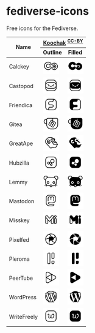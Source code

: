 # fediverse-icons
Free icons for the Fediverse.

<table>
	<thead>
		<tr>
			<th rowspan="2">Name</th>
			<th colspan="2"><a href="koochak/">Koochak</a> <sup><a href="https://creativecommons.org/licenses/by/4.0/">CC-BY</a></sup></th>
		</tr>
		<tr>
			<th>Outline</th>
			<th>Filled</th>
		</tr>
	</thead>
	<tbody>
		<tr>
			<td>Calckey</td>
			<td><img src="koochak/outline/calckey.svg" style="width:3em;" /></td>
			<td><img src="koochak/filled/calckey.svg" style="width:3em;" /></td>
		</tr>
		<tr>
			<td>Castopod</td>
			<td><img src="koochak/outline/castopod.svg" style="width:3em;" /></td>
			<td><img src="koochak/filled/castopod.svg" style="width:3em;" /></td>
		</tr>
		<tr>
			<td>Friendica</td>
			<td><img src="koochak/outline/friendica.svg" style="width:3em;" /></td>
			<td><img src="koochak/filled/friendica.svg" style="width:3em;" /></td>
		</tr>
		<tr>
			<td>Gitea</td>
			<td><img src="koochak/outline/gitea.svg" style="width:3em;" /></td>
			<td><img src="koochak/filled/gitea.svg" style="width:3em;" /></td>
		</tr>
		<tr>
			<td>GreatApe</td>
			<td><img src="koochak/outline/greatape.svg" style="width:3em;" /></td>
			<td><img src="koochak/filled/greatape.svg" style="width:3em;" /></td>
		</tr>
		<tr>
			<td>Hubzilla</td>
			<td><img src="koochak/outline/hubzilla.svg" style="width:3em;" /></td>
			<td><img src="koochak/filled/hubzilla.svg" style="width:3em;" /></td>
		</tr>
		<tr>
			<td>Lemmy</td>
			<td><img src="koochak/outline/lemmy.svg" style="width:3em;" /></td>
			<td><img src="koochak/filled/lemmy.svg" style="width:3em;" /></td>
		</tr>
		<tr>
			<td>Mastodon</td>
			<td><img src="koochak/outline/mastodon.svg" style="width:3em;" /></td>
			<td><img src="koochak/filled/mastodon.svg" style="width:3em;" /></td>
		</tr>
		<tr>
			<td>Misskey</td>
			<td><img src="koochak/outline/misskey.svg" style="width:3em;" /></td>
			<td><img src="koochak/filled/misskey.svg" style="width:3em;" /></td>
		</tr>
		<tr>
			<td>Pixelfed</td>
			<td><img src="koochak/outline/pixelfed.svg" style="width:3em;" /></td>
			<td><img src="koochak/filled/pixelfed.svg" style="width:3em;" /></td>
		</tr>
		<tr>
			<td>Pleroma</td>
			<td><img src="koochak/outline/pleroma.svg" style="width:3em;" /></td>
			<td><img src="koochak/filled/pleroma.svg" style="width:3em;" /></td>
		</tr>
		<tr>
			<td>PeerTube</td>
			<td><img src="koochak/outline/peertube.svg" style="width:3em;" /></td>
			<td><img src="koochak/filled/peertube.svg" style="width:3em;" /></td>
		</tr>
		<tr>
			<td>WordPress</td>
			<td><img src="koochak/outline/wordpress.svg" style="width:3em;" /></td>
			<td><img src="koochak/filled/wordpress.svg" style="width:3em;" /></td>
		</tr>
		<tr>
			<td>WriteFreely</td>
			<td><img src="koochak/outline/writefreely.svg" style="width:3em;" /></td>
			<td><img src="koochak/filled/writefreely.svg" style="width:3em;" /></td>
		</tr>
	</tbody>
</table>
